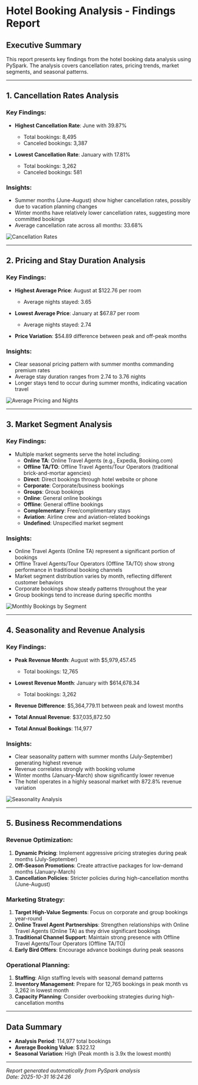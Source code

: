 # Hotel Booking Analysis - Findings Report

## Executive Summary
This report presents key findings from the hotel booking data analysis using PySpark. The analysis covers cancellation rates, pricing trends, market segments, and seasonal patterns.

---

## 1. Cancellation Rates Analysis

### Key Findings:
- **Highest Cancellation Rate**: June with 39.87%
  - Total bookings: 8,495
  - Canceled bookings: 3,387

- **Lowest Cancellation Rate**: January with 17.81%
  - Total bookings: 3,262
  - Canceled bookings: 581

### Insights:
- Summer months (June-August) show higher cancellation rates, possibly due to vacation planning changes
- Winter months have relatively lower cancellation rates, suggesting more committed bookings
- Average cancellation rate across all months: 33.68%

![Cancellation Rates](../plots/cancellation_rates.png)

---

## 2. Pricing and Stay Duration Analysis

### Key Findings:
- **Highest Average Price**: August at $122.76 per room
  - Average nights stayed: 3.65

- **Lowest Average Price**: January at $67.87 per room
  - Average nights stayed: 2.74

- **Price Variation**: $54.89 difference between peak and off-peak months

### Insights:
- Clear seasonal pricing pattern with summer months commanding premium rates
- Average stay duration ranges from 2.74 to 3.76 nights
- Longer stays tend to occur during summer months, indicating vacation travel

![Average Pricing and Nights](../plots/averages.png)

---

## 3. Market Segment Analysis

### Key Findings:
- Multiple market segments serve the hotel including:
  - **Online TA**: Online Travel Agents (e.g., Expedia, Booking.com)
  - **Offline TA/TO**: Offline Travel Agents/Tour Operators (traditional brick-and-mortar agencies)
  - **Direct**: Direct bookings through hotel website or phone
  - **Corporate**: Corporate/business bookings
  - **Groups**: Group bookings
  - **Online**: General online bookings
  - **Offline**: General offline bookings
  - **Complementary**: Free/complimentary stays
  - **Aviation**: Airline crew and aviation-related bookings
  - **Undefined**: Unspecified market segment

### Insights:
- Online Travel Agents (Online TA) represent a significant portion of bookings
- Offline Travel Agents/Tour Operators (Offline TA/TO) show strong performance in traditional booking channels
- Market segment distribution varies by month, reflecting different customer behaviors
- Corporate bookings show steady patterns throughout the year
- Group bookings tend to increase during specific months

![Monthly Bookings by Segment](../plots/monthly_bookings.png)

---

## 4. Seasonality and Revenue Analysis

### Key Findings:
- **Peak Revenue Month**: August with $5,979,457.45
  - Total bookings: 12,765

- **Lowest Revenue Month**: January with $614,678.34
  - Total bookings: 3,262

- **Revenue Difference**: $5,364,779.11 between peak and lowest months

- **Total Annual Revenue**: $37,035,872.50
- **Total Annual Bookings**: 114,977

### Insights:
- Clear seasonality pattern with summer months (July-September) generating highest revenue
- Revenue correlates strongly with booking volume
- Winter months (January-March) show significantly lower revenue
- The hotel operates in a highly seasonal market with 872.8% revenue variation

![Seasonality Analysis](../plots/seasonality.png)

---

## 5. Business Recommendations

### Revenue Optimization:
1. **Dynamic Pricing**: Implement aggressive pricing strategies during peak months (July-September)
2. **Off-Season Promotions**: Create attractive packages for low-demand months (January-March)
3. **Cancellation Policies**: Stricter policies during high-cancellation months (June-August)

### Marketing Strategy:
1. **Target High-Value Segments**: Focus on corporate and group bookings year-round
2. **Online Travel Agent Partnerships**: Strengthen relationships with Online Travel Agents (Online TA) as they drive significant bookings
3. **Traditional Channel Support**: Maintain strong presence with Offline Travel Agents/Tour Operators (Offline TA/TO)
4. **Early Bird Offers**: Encourage advance bookings during peak seasons

### Operational Planning:
1. **Staffing**: Align staffing levels with seasonal demand patterns
2. **Inventory Management**: Prepare for 12,765 bookings in peak month vs 3,262 in lowest month
3. **Capacity Planning**: Consider overbooking strategies during high-cancellation months

---

## Data Summary

- **Analysis Period**: 114,977 total bookings
- **Average Booking Value**: $322.12
- **Seasonal Variation**: High (Peak month is 3.9x the lowest month)

---

*Report generated automatically from PySpark analysis*  
*Date: 2025-10-31 16:24:26*
